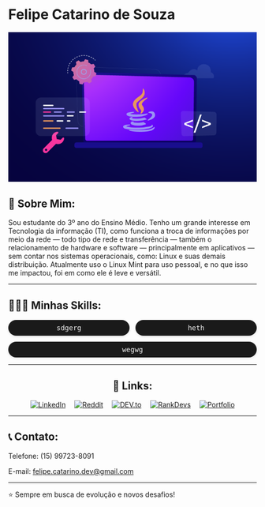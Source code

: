 <h1><span>Felipe Catarino de Souza</span></h1>
<img src="2022-Todays-Industries-using-Java-Application.png">

<h2>👋 Sobre Mim:</h2>
Sou estudante do 3º ano do Ensino Médio. Tenho um grande interesse em Tecnologia da informação (TI), como funciona a troca de informações por meio da rede — todo tipo de rede e transferência — também o relacionamento de hardware e software — principalmente em aplicativos — sem contar nos sistemas operacionais, como: Linux e suas demais distribuição.
Atualmente uso o Linux Mint para uso pessoal, e no que isso me impactou, foi em como ele é leve e versátil.

-----

<h2>🧑🏻‍💻 Minhas Skills:</h2>
<div style="display: grid; grid-template-columns: repeat(2, 1fr); gap: 12px; justify-content: start;">
  <span style="background-color: #1a1a1a; color: #f0f0f0; padding: 8px 16px; border-radius: 20px; font-family: monospace; box-shadow: 0 2px 5px rgba(0,0,0,0.1); text-align: center;">sdgerg</span>
  <span style="background-color: #1a1a1a; color: #f0f0f0; padding: 8px 16px; border-radius: 20px; font-family: monospace; box-shadow: 0 2px 5px rgba(0,0,0,0.1); text-align: center;">heth</span>
  <span style="background-color: #1a1a1a; color: #f0f0f0; padding: 8px 16px; border-radius: 20px; font-family: monospace; box-shadow: 0 2px 5px rgba(0,0,0,0.1); text-align: center; grid-column: span 2;">wegwg</span>
</div>

--------

<h2 align="center">🔗 Links:</h2>
<p align="center">
  <a href="https://www.linkedin.com/in/felipe-catarino-de-souza-8a0907373" target="_blank"><img src="https://img.shields.io/badge/LinkedIn-0077B5?style=for-the-badge&logo=linkedin&logoColor=white" alt="LinkedIn"></a> 
  <a href="https://www.reddit.com/user/Fellps017" target="_blank"><img src="https://img.shields.io/badge/Reddit-FF4500?style=for-the-badge&logo=reddit&logoColor=white" alt="Reddit"></a> 
  <a href="https://dev.to/fellps017" target="_blank"><img src="https://img.shields.io/badge/DEV.to-0A0A0A?style=for-the-badge&logo=dev.to&logoColor=white" alt="DEV.to"></a> 
  <a href="https://www.rankdevs.com/Fellps018" target="_blank"><img src="https://img.shields.io/badge/RankDevs-000000?style=for-the-badge&logo=about.me&logoColor=white" alt="RankDevs"></a> 
  <a href="https://fellps018.github.io/portifolio/" target="_blank"><img src="https://img.shields.io/badge/Portfolio-FF6B6B?style=for-the-badge&logo=circle&logoColor=white" alt="Portfolio"></a>
</p>


---------

<h2>📞 Contato:</h2>

Telefone: (15) 99723-8091

E-mail: felipe.catarino.dev@gmail.com

----
⭐️ Sempre em busca de evolução e novos desafios!

